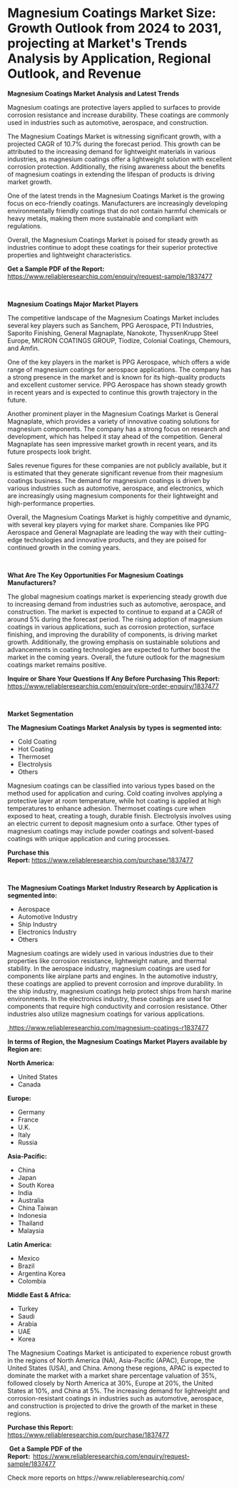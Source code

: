 <p><h1>Magnesium Coatings Market Size: Growth Outlook from 2024 to 2031, projecting at Market's Trends Analysis by Application, Regional Outlook, and Revenue</h1></p><p><strong>Magnesium Coatings Market Analysis and Latest Trends</strong></p>
<p><p>Magnesium coatings are protective layers applied to surfaces to provide corrosion resistance and increase durability. These coatings are commonly used in industries such as automotive, aerospace, and construction.</p><p>The Magnesium Coatings Market is witnessing significant growth, with a projected CAGR of 10.7% during the forecast period. This growth can be attributed to the increasing demand for lightweight materials in various industries, as magnesium coatings offer a lightweight solution with excellent corrosion protection. Additionally, the rising awareness about the benefits of magnesium coatings in extending the lifespan of products is driving market growth.</p><p>One of the latest trends in the Magnesium Coatings Market is the growing focus on eco-friendly coatings. Manufacturers are increasingly developing environmentally friendly coatings that do not contain harmful chemicals or heavy metals, making them more sustainable and compliant with regulations.</p><p>Overall, the Magnesium Coatings Market is poised for steady growth as industries continue to adopt these coatings for their superior protective properties and lightweight characteristics.</p></p>
<p><strong>Get a Sample PDF of the Report:&nbsp;</strong> <a href="https://www.reliableresearchiq.com/enquiry/request-sample/1837477">https://www.reliableresearchiq.com/enquiry/request-sample/1837477</a></p>
<p>&nbsp;</p>
<p><strong>Magnesium Coatings Major Market Players</strong></p>
<p><p>The competitive landscape of the Magnesium Coatings Market includes several key players such as Sanchem, PPG Aerospace, PTI Industries, Saporito Finishing, General Magnaplate, Nanokote, ThyssenKrupp Steel Europe, MICRON COATINGS GROUP, Tiodize, Colonial Coatings, Chemours, and Amfin.</p><p>One of the key players in the market is PPG Aerospace, which offers a wide range of magnesium coatings for aerospace applications. The company has a strong presence in the market and is known for its high-quality products and excellent customer service. PPG Aerospace has shown steady growth in recent years and is expected to continue this growth trajectory in the future.</p><p>Another prominent player in the Magnesium Coatings Market is General Magnaplate, which provides a variety of innovative coating solutions for magnesium components. The company has a strong focus on research and development, which has helped it stay ahead of the competition. General Magnaplate has seen impressive market growth in recent years, and its future prospects look bright.</p><p>Sales revenue figures for these companies are not publicly available, but it is estimated that they generate significant revenue from their magnesium coatings business. The demand for magnesium coatings is driven by various industries such as automotive, aerospace, and electronics, which are increasingly using magnesium components for their lightweight and high-performance properties.</p><p>Overall, the Magnesium Coatings Market is highly competitive and dynamic, with several key players vying for market share. Companies like PPG Aerospace and General Magnaplate are leading the way with their cutting-edge technologies and innovative products, and they are poised for continued growth in the coming years.</p></p>
<p>&nbsp;</p>
<p><strong>What Are The Key Opportunities For Magnesium Coatings Manufacturers?</strong></p>
<p><p>The global magnesium coatings market is experiencing steady growth due to increasing demand from industries such as automotive, aerospace, and construction. The market is expected to continue to expand at a CAGR of around 5% during the forecast period. The rising adoption of magnesium coatings in various applications, such as corrosion protection, surface finishing, and improving the durability of components, is driving market growth. Additionally, the growing emphasis on sustainable solutions and advancements in coating technologies are expected to further boost the market in the coming years. Overall, the future outlook for the magnesium coatings market remains positive.</p></p>
<p><strong>Inquire or Share Your Questions If Any Before Purchasing This Report:</strong> <a href="https://www.reliableresearchiq.com/enquiry/pre-order-enquiry/1837477">https://www.reliableresearchiq.com/enquiry/pre-order-enquiry/1837477</a></p>
<p>&nbsp;</p>
<p><strong>Market Segmentation</strong></p>
<p><strong>The Magnesium Coatings Market Analysis by types is segmented into:</strong></p>
<p><ul><li>Cold Coating</li><li>Hot Coating</li><li>Thermoset</li><li>Electrolysis</li><li>Others</li></ul></p>
<p><p>Magnesium coatings can be classified into various types based on the method used for application and curing. Cold coating involves applying a protective layer at room temperature, while hot coating is applied at high temperatures to enhance adhesion. Thermoset coatings cure when exposed to heat, creating a tough, durable finish. Electrolysis involves using an electric current to deposit magnesium onto a surface. Other types of magnesium coatings may include powder coatings and solvent-based coatings with unique application and curing processes.</p></p>
<p><strong>Purchase this Report:&nbsp;</strong><a href="https://www.reliableresearchiq.com/purchase/1837477">https://www.reliableresearchiq.com/purchase/1837477</a></p>
<p>&nbsp;</p>
<p><strong>The Magnesium Coatings Market Industry Research by Application is segmented into:</strong></p>
<p><ul><li>Aerospace</li><li>Automotive Industry</li><li>Ship Industry</li><li>Electronics Industry</li><li>Others</li></ul></p>
<p><p>Magnesium coatings are widely used in various industries due to their properties like corrosion resistance, lightweight nature, and thermal stability. In the aerospace industry, magnesium coatings are used for components like airplane parts and engines. In the automotive industry, these coatings are applied to prevent corrosion and improve durability. In the ship industry, magnesium coatings help protect ships from harsh marine environments. In the electronics industry, these coatings are used for components that require high conductivity and corrosion resistance. Other industries also utilize magnesium coatings for various applications.</p></p>
<p><a href="https://www.reliableresearchiq.com/magnesium-coatings-r1837477">&nbsp;https://www.reliableresearchiq.com/magnesium-coatings-r1837477</a></p>
<p><strong>In terms of Region, the Magnesium Coatings Market Players available by Region are:</strong></p>
<p>
    <p> <strong> North America: </strong>
        <ul>
            <li>United States</li>
            <li>Canada</li>
        </ul>
        </p> 
    <p> <strong> Europe: </strong>
        <ul>
            <li>Germany</li>
            <li>France</li>
            <li>U.K.</li>
            <li>Italy</li>
            <li>Russia</li>
        </ul>
        </p> 
    <p> <strong> Asia-Pacific: </strong>
        <ul>
            <li>China</li>
            <li>Japan</li>
            <li>South Korea</li>
            <li>India</li>
            <li>Australia</li>
            <li>China Taiwan</li>
            <li>Indonesia</li>
            <li>Thailand</li>
            <li>Malaysia</li>
        </ul>
        </p> 
    <p> <strong> Latin America: </strong>
        <ul>
            <li>Mexico</li>
            <li>Brazil</li>
            <li>Argentina Korea</li>
            <li>Colombia</li>
        </ul>
        </p> 
    <p> <strong> Middle East & Africa: </strong>
        <ul>
            <li>Turkey</li>
            <li>Saudi</li>
            <li>Arabia</li>
            <li>UAE</li>
            <li>Korea</li>
        </ul>
    </p>
    </p>
<p><p>The Magnesium Coatings Market is anticipated to experience robust growth in the regions of North America (NA), Asia-Pacific (APAC), Europe, the United States (USA), and China. Among these regions, APAC is expected to dominate the market with a market share percentage valuation of 35%, followed closely by North America at 30%, Europe at 20%, the United States at 10%, and China at 5%. The increasing demand for lightweight and corrosion-resistant coatings in industries such as automotive, aerospace, and construction is projected to drive the growth of the market in these regions.</p></p>
<p><strong>Purchase this Report: </strong><a href="https://www.reliableresearchiq.com/purchase/1837477">https://www.reliableresearchiq.com/purchase/1837477</a></p>
<p>&nbsp;<strong>Get a Sample PDF of the Report:&nbsp;&nbsp;</strong><a href="https://www.reliableresearchiq.com/enquiry/request-sample/1837477">https://www.reliableresearchiq.com/enquiry/request-sample/1837477</a></p>
<p><strong></strong></p>
<p>Check more reports on https://www.reliableresearchiq.com/</p>